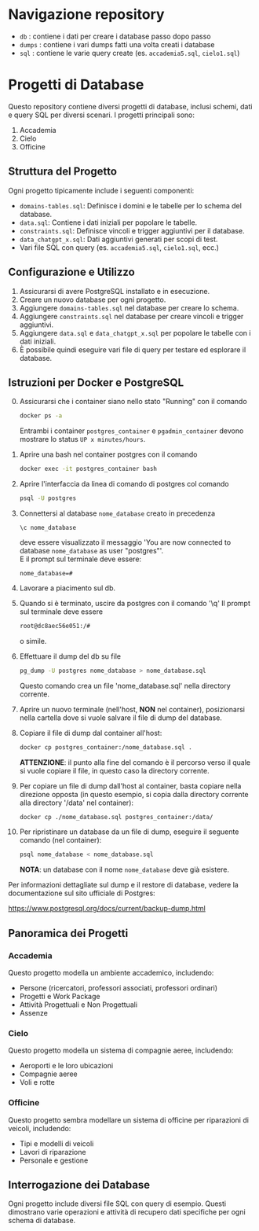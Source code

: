 # Navigazione repository
 - `db` : contiene i dati per creare i database passo dopo passo
 - `dumps` : contiene i vari dumps fatti una volta creati i database
 - `sql` : contiene le varie query create (es. `accademia5.sql`, `cielo1.sql`)
# Progetti di Database

Questo repository contiene diversi progetti di database, inclusi schemi, dati e query SQL per diversi scenari. I progetti principali sono:

1. Accademia
2. Cielo
3. Officine

## Struttura del Progetto

Ogni progetto tipicamente include i seguenti componenti:

- `domains-tables.sql`: Definisce i domini e le tabelle per lo schema del database.
- `data.sql`: Contiene i dati iniziali per popolare le tabelle.
- `constraints.sql`: Definisce vincoli e trigger aggiuntivi per il database.
- `data_chatgpt_x.sql`: Dati aggiuntivi generati per scopi di test.
- Vari file SQL con query (es. `accademia5.sql`, `cielo1.sql`, ecc.)

## Configurazione e Utilizzo

1. Assicurarsi di avere PostgreSQL installato e in esecuzione.
2. Creare un nuovo database per ogni progetto.
3. Aggiungere `domains-tables.sql` nel database per creare lo schema.
4. Aggiungere `constraints.sql` nel database per creare vincoli e trigger aggiuntivi.
5. Aggiungere `data.sql` e `data_chatgpt_x.sql` per popolare le tabelle con i dati iniziali.
6. È possibile quindi eseguire vari file di query per testare ed esplorare il database.

## Istruzioni per Docker e PostgreSQL


0. Assicurarsi che i container siano nello stato "Running" con il comando
    ```bash
    docker ps -a
    ```
    Entrambi i container `postgres_container` e `pgadmin_container` devono mostrare lo status `UP x minutes/hours`.


1. Aprire una bash nel container postgres con il comando
    ```bash
    docker exec -it postgres_container bash
    ```

2. Aprire l'interfaccia da linea di comando di postgres col comando
    ```bash
	psql -U postgres
    ```

3. Connettersi al database `nome_database` creato in precedenza
    ```psql
	\c nome_database
    ```

	deve essere visualizzato il messaggio 'You are now connected to database `nome_database` as user "postgres"'.<br>
	E il prompt sul terminale deve essere:
    ```psql
    nome_database=#
    ```

4. Lavorare a piacimento sul db.

5. Quando si è terminato, uscire da postgres con il comando '\q'
	Il prompt sul terminale deve essere
    ```bash
    root@dc8aec56e051:/#
    ```
    o simile.
6. Effettuare il dump del db su file
    ```bash
	pg_dump -U postgres nome_database > nome_database.sql
    ```
	Questo comando crea un file 'nome_database.sql' nella directory corrente.

7. Aprire un nuovo terminale (nell'host, <b>NON</b> nel container), posizionarsi nella cartella dove si vuole salvare il file di dump del database.

8. Copiare il file di dump dal container all'host:
    ```bash
	docker cp postgres_container:/nome_database.sql .
    ```
	<b>ATTENZIONE</b>: il punto alla fine del comando è il percorso verso il quale si vuole copiare il file, in questo caso la directory corrente.

9. Per copiare un file di dump dall'host al container, basta copiare nella direzione opposta (in questo esempio, si copia dalla directory corrente alla directory '/data' nel container):
    ```bash
	docker cp ./nome_database.sql postgres_container:/data/
    ```

10. Per ripristinare un database da un file di dump, eseguire il seguente comando (nel container):
    ```bash
	psql nome_database < nome_database.sql
    ```
	<b>NOTA</b>: un database con il nome `nome_database` deve già esistere.

Per informazioni dettagliate sul dump e il restore di database, vedere la documentazione sul sito ufficiale di Postgres:

https://www.postgresql.org/docs/current/backup-dump.html

## Panoramica dei Progetti

### Accademia

Questo progetto modella un ambiente accademico, includendo:
- Persone (ricercatori, professori associati, professori ordinari)
- Progetti e Work Package
- Attività Progettuali e Non Progettuali
- Assenze

### Cielo

Questo progetto modella un sistema di compagnie aeree, includendo:
- Aeroporti e le loro ubicazioni
- Compagnie aeree
- Voli e rotte

### Officine

Questo progetto sembra modellare un sistema di officine per riparazioni di veicoli, includendo:
- Tipi e modelli di veicoli
- Lavori di riparazione
- Personale e gestione

## Interrogazione dei Database

Ogni progetto include diversi file SQL con query di esempio. Questi dimostrano varie operazioni e attività di recupero dati specifiche per ogni schema di database.
